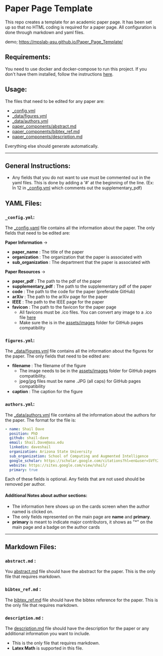 # Paper Page Template
This repo creates a template for an academic paper page. It has been set up so that no HTML coding is required for a paper page. All configuration is done through markdown and yaml files.

demo;  https://mpslab-asu.github.io/Paper_Page_Template/

## Requirements:
You need to use docker and docker-compose to run this project. If you don't have them installed, follow the instructions [here](https://docs.docker.com/compose/install/).

## Usage:
The files that need to be edited for any paper are:
* [_config.yml](./_config.yml)
* [_data/figures.yml](./_data/figures.yml)
* [_data/authors.yml](./_data/authors.yml)
* [paper_components/abstract.md](./paper_components/abstract.md)
* [paper_components/bibtex_ref.md](./paper_components/bibtex_ref.md)
* [paper_components/description.md](./paper_components/description.md)

Everything else should generate automatically.

---

## General Instructions:
* Any fields that you do not want to use must be commented out in the yaml files. This is done by adding a '#' at the beginning of the line. (Ex: ln 12 in [_config.yml](./_config.yml) which comments out the supplementary_pdf)


## YAML Files:
### `_config.yml`:
The [_config.yaml](./_config.yml) file contains all the information about the paper. The only fields that need to be edited are:

**Paper Information** ->
* **paper_name** : The title of the paper
* **organization** : The organization that the paper is associated with
* **sub_organization** : The department that the paper is associated with

**Paper Resources** ->
* **paper_pdf** : The path to the pdf of the paper
* **supplementary_pdf** : The path to the supplementary pdf of the paper
* **code** : The path to the code for the paper (preferable GitHub)
* **arXiv** : The path to the arXiv page for the paper
* **IEEE** : The path to the IEEE page for the paper
* **favicon** : The path to the favicon for the paper page
  * All favicons must be .ico files. You can convert any image to a .ico file [here](https://cloudconvert.com/png-to-ico)
  * Make sure the is in the [assets/images](./assets/images) folder for GitHub pages compatibility


### `figures.yml`:
The [_data/figures.yml](./_data/figures.yml) file contains all the information about the figures for the paper. The only fields that need to be edited are:

* **filename** : The filename of the figure
  * The image needs to be in the [assets/images](./assets/images) folder for GitHub pages compatibility.
  * jpeg/jpg files must be name .JPG (all caps) for GitHub pages compatibility
* **caption** : The caption for the figure


### `authors.yml`:
The [_data/authors.yml](./_data/authors.yml) file contains all the information about the authors for the paper. The format for the file is:

```yaml
- name: Shail Dave
  position: PhD 
  github: shail-dave
  email: Shail.Dave@asu.edu 
  linkedin: daveshail
  organization: Arizona State University
  sub_organization: School of Computing and Augmented Intelligence
  google_scholar: https://scholar.google.com/citations?hl=en&user=SVft2R0AAAAJ&view_op=list_works
  website: https://sites.google.com/view/shail/
  primary: true
```

Each of these fields is optional. Any fields that are not used should be removed per author.
#### Additional Notes about author sections:
* The information here shows up on the cards screen when the author named is clicked on.
* The only fields represented on the main page are **name** and **primary**.
* **primary** is meant to indicate major contributors, it shows as "*" on the main page and a badge on the author cards

---

## Markdown Files:

### `abstract.md` :
You [abstract.md](./paper_components/abstract.md) file should have the abstract for the paper. This is the only file that requires markdown.

### `bibtex_ref.md` :
The [bibtex_ref.md](./paper_components/bibtex_ref.md) file should have the bibtex reference for the paper. This is the only file that requires markdown.

### `description.md` :
The [description.md](./paper_components/description.md) file should have the description for the paper or any additional information you want to include. 
* This is the only file that requires markdown. 
* **Latex Math** is supported in this file.

